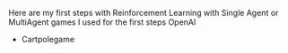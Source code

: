 Here are my first steps with Reinforcement Learning with Single Agent or MultiAgent games
I used for the first steps OpenAI

- Cartpolegame
